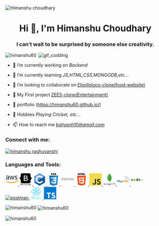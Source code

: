 

![Himanshu choudhary](https://github.com/himanshu60/himanshu60/assets/65457075/8b7f213a-0eef-4782-afaa-821615090c74)


<h1 align="center">Hi 👋, I'm Himanshu Choudhary</h1>
<h3 align="center">I can’t wait to be surprised by someone else  creativity.</h3>
<img align="right" alt="gif_codding" width="400" src="https://user-images.githubusercontent.com/55389276/140866485-8fb1c876-9a8f-4d6a-98dc-08c4981eaf70.gif">

<p align="left"> <img src="https://komarev.com/ghpvc/?username=himanshu60&label=Profile%20views&color=0e75b6&style=flat" alt="himanshu60" /> </p>



- 🔭 I’m currently working on *Backend*

- 🌱 I’m currently learning *JS,HTML,CSS,MONGODB,etc...*

- 👯 I’m looking to collaborate on [Elpolloloco-clone(food-website)](https://effulgent-seahorse-ac4de2.netlify.app/index.html)

- 🤝 My First project [ZEE5-clone(Entertainment)](https://prismatic-raindrop-8d1a7e.netlify.app/)

-  🤝 portfolio (https://himanshu60.github.io/)<a href="https://himanshu60.github.io/" target="blank"></a>

- 💬 Hobbies *Playing Cricket, etc...*

- 📫 How to reach me *baliyanh10@gmail.com*

<h3 align="left">Connect with me:</h3>
<p align="left">
<a href="https://linkedin.com/in/himanshu raghuvanshi" target="blank"><img align="center" src="https://raw.githubusercontent.com/rahuldkjain/github-profile-readme-generator/master/src/images/icons/Social/linked-in-alt.svg" alt="himanshu raghuvanshi" height="30" width="40" /></a>

</p>

<h3 align="left">Languages and Tools:</h3>
<p align="left"> <a href="https://aws.amazon.com" target="_blank" rel="noreferrer"> <img src="https://raw.githubusercontent.com/devicons/devicon/master/icons/amazonwebservices/amazonwebservices-original-wordmark.svg" alt="aws" width="40" height="40"/> </a> <a href="https://getbootstrap.com" target="_blank" rel="noreferrer"> <img src="https://raw.githubusercontent.com/devicons/devicon/master/icons/bootstrap/bootstrap-plain-wordmark.svg" alt="bootstrap" width="40" height="40"/> </a> <a href="https://www.cprogramming.com/" target="_blank" rel="noreferrer"> <img src="https://raw.githubusercontent.com/devicons/devicon/master/icons/c/c-original.svg" alt="c" width="40" height="40"/> </a> <a href="https://www.w3schools.com/css/" target="_blank" rel="noreferrer"> <img src="https://raw.githubusercontent.com/devicons/devicon/master/icons/css3/css3-original-wordmark.svg" alt="css3" width="40" height="40"/> </a> <a href="https://expressjs.com" target="_blank" rel="noreferrer"> <img src="https://raw.githubusercontent.com/devicons/devicon/master/icons/express/express-original-wordmark.svg" alt="express" width="40" height="40"/> </a> <a href="https://www.w3.org/html/" target="_blank" rel="noreferrer"> <img src="https://raw.githubusercontent.com/devicons/devicon/master/icons/html5/html5-original-wordmark.svg" alt="html5" width="40" height="40"/> </a> <a href="https://developer.mozilla.org/en-US/docs/Web/JavaScript" target="_blank" rel="noreferrer"> <img src="https://raw.githubusercontent.com/devicons/devicon/master/icons/javascript/javascript-original.svg" alt="javascript" width="40" height="40"/> </a> <a href="https://www.mongodb.com/" target="_blank" rel="noreferrer"> <img src="https://raw.githubusercontent.com/devicons/devicon/master/icons/mongodb/mongodb-original-wordmark.svg" alt="mongodb" width="40" height="40"/> </a> <a href="https://www.mysql.com/" target="_blank" rel="noreferrer"> <img src="https://raw.githubusercontent.com/devicons/devicon/master/icons/mysql/mysql-original-wordmark.svg" alt="mysql" width="40" height="40"/> </a> <a href="https://nodejs.org" target="_blank" rel="noreferrer"> <img src="https://raw.githubusercontent.com/devicons/devicon/master/icons/nodejs/nodejs-original-wordmark.svg" alt="nodejs" width="40" height="40"/> </a> <a href="https://postman.com" target="_blank" rel="noreferrer"> <img src="https://www.vectorlogo.zone/logos/getpostman/getpostman-icon.svg" alt="postman" width="40" height="40"/> </a> <a href="https://reactjs.org/" target="_blank" rel="noreferrer"> <img src="https://raw.githubusercontent.com/devicons/devicon/master/icons/react/react-original-wordmark.svg" alt="react" width="40" height="40"/> </a> <a href="https://www.typescriptlang.org/" target="_blank" rel="noreferrer"> <img src="https://raw.githubusercontent.com/devicons/devicon/master/icons/typescript/typescript-original.svg" alt="typescript" width="40" height="40"/> </a> </p>

<p><img align="left" src="https://github-readme-stats.vercel.app/api/top-langs?username=himanshu60&show_icons=true&locale=en&layout=compact" alt="himanshu60" /></p>

<p>&nbsp;<img align="center" src="https://github-readme-stats.vercel.app/api?username=himanshu60&show_icons=true&locale=en" alt="himanshu60" /></p>

<p><img align="center" src="https://github-readme-streak-stats.herokuapp.com/?user=himanshu60&" alt="himanshu60" /></p>

